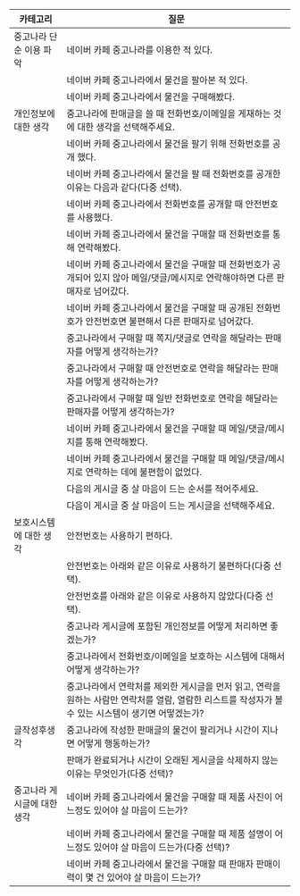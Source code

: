 | 카테고리 | 질문 |
|-----------------------------|------------------------------------------------------------------------------------------------------------------------------------------------------|
| 중고나라 단순 이용 파악 | 네이버 카페 중고나라를 이용한 적 있다. |
|  | 네이버 카페 중고나라에서 물건을 팔아본 적 있다. |
|  | 네이버 카페 중고나라에서 물건을 구매해봤다. |
| 개인정보에 대한 생각 | 중고나라에 판매글을 쓸 때 전화번호/이메일을 게재하는 것에 대한 생각을 선택해주세요. |
|  | 네이버 카페 중고나라에서 물건을 팔기 위해 전화번호를 공개 했다. |
|  | 네이버 카페 중고나라에서 물건을 팔 때 전화번호를 공개한 이유는 다음과 같다(다중 선택). |
|  | 네이버 카페 중고나라에서 전화번호를 공개할 때 안전번호를 사용했다. |
|  | 네이버 카페 중고나라에서 물건을 구매할 때 전화번호를 통해 연락해봤다. |
|  | 네이버 카페 중고나라에서 물건을 구매할 때 전화번호가 공개되어 있지 않아 메일/댓글/메시지로 연락해야하면 다른 판매자로 넘어갔다. |
|  | 네이버 카페 중고나라에서 물건을 구매할 때 공개된 전화번호가 안전번호면 불편해서 다른 판매자로 넘어갔다. |
|  | 중고나라에서 구매할 때 쪽지/댓글로 연락을 해달라는 판매자를 어떻게 생각하는가? |
|  | 중고나라에서 구매할 때 안전번호로 연락을 해달라는 판매자를 어떻게 생각하는가? |
|  | 중고나라에서 구매할 때 일반 전화번호로 연락을 해달라는 판매자를 어떻게 생각하는가? |
|  | 네이버 카페 중고나라에서 물건을 구매할 때 메일/댓글/메시지를 통해 연락해봤다. |
|  | 네이버 카페 중고나라에서 물건을 구매할 때 메일/댓글/메시지로 연락하는 데에 불편함이 없었다. |
|  | 다음의 게시글 중 살 마음이 드는 순서를 적어주세요. |
|  | 다음이 게시글 중 살 마음이 드는 게시글을 선택해주세요. |
| 보호시스템에 대한 생각 | 안전번호는 사용하기 편하다. |
|  | 안전번호는 아래와 같은 이유로 사용하기 불편하다(다중 선택). |
|  | 안전번호를 아래와 같은 이유로 사용하지 않았다(다중 선택). |
|  | 중고나라 게시글에 포함된 개인정보를 어떻게 처리하면 좋겠는가? |
|  | 중고나라에서 전화번호/이메일을 보호하는 시스템에 대해서 어떻게 생각하는가? |
|  | 중고나라에서 연락처를 제외한 게시글을 먼저 읽고, 연락을 원하는 사람만 연락처를 열람, 열람한 리스트를 작성자가 볼 수 있는 시스템이 생기면 어떻겠는가? |
| 글작성후생각 | 중고나라에 작성한 판매글의 물건이 팔리거나 시간이 지나면 어떻게 행동하는가? |
|  | 판매가 완료되거나 시간이 오래된 게시글을 삭제하지 않는 이유는 무엇인가(다중 선택)? |
| 중고나라 게시글에 대한 생각 | 네이버 카페 중고나라에서 물건을 구매할 때 제품 사진이 어느정도 있어야 살 마음이 드는가? |
|  | 네이버 카페 중고나라에서 물건을 구매할 때 제품 설명이 어느정도 있어야 살 마음이 드는가(다중 선택)? |
|  | 네이버 카페 중고나라에서 물건을 구매할 때 판매자 판매이력이 몇 건 있어야 살 마음이 드는가? |
